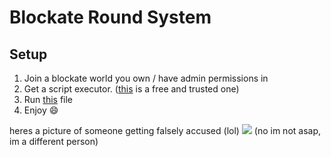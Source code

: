 # Blockate Round System

## Setup
1. Join a blockate world you own / have admin permissions in
2. Get a script executor. ([this](https://krnl.place) is a free and trusted one)
3. Run [this](./Main.lua) file
4. Enjoy 😄

heres a picture of someone getting falsely accused (lol)
![](https://cdn.discordapp.com/attachments/908124538695471155/1005695988725452840/unknown.png)
(no im not asap, im a different person)
